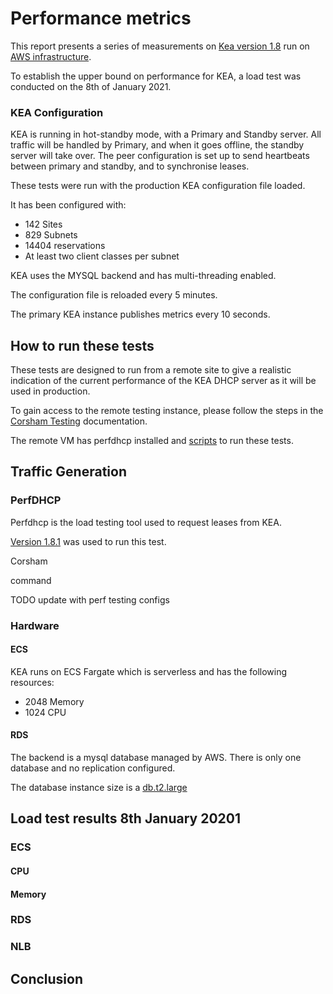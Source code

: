 # Performance metrics

This report presents a series of measurements on [Kea version 1.8](https://github.com/ministryofjustice/staff-device-dhcp-server/blob/main/dhcp-service/Dockerfile) run on [AWS infrastructure](./README.md).

To establish the upper bound on performance for KEA, a load test was conducted on the 8th of January 2021.

### KEA Configuration

KEA is running in hot-standby mode, with a Primary and Standby server. All traffic will be handled by Primary, and when it goes offline, the standby server will take over. The peer configuration is set up to send heartbeats between primary and standby, and to synchronise leases.

These tests were run with the production KEA configuration file loaded.

It has been configured with: 

- 142 Sites
- 829 Subnets 
- 14404 reservations 
- At least two client classes per subnet

KEA uses the MYSQL backend and has multi-threading enabled.

The configuration file is reloaded every 5 minutes.

The primary KEA instance publishes metrics every 10 seconds.

## How to run these tests

These tests are designed to run from a remote site to give a realistic indication of the current performance of the KEA DHCP server as it will be used in production.

To gain access to the remote testing instance, please follow the steps in the [Corsham Testing](./corsham-test.md) documentation.

The remote VM has perfdhcp installed and [scripts](https://kea.readthedocs.io/en/latest/man/perfdhcp.8.html) to run these tests.

## Traffic Generation

### PerfDHCP

Perfdhcp is the load testing tool used to request leases from KEA.

[Version 1.8.1](https://kea.readthedocs.io/en/latest/man/perfdhcp.8.html) was used to run this test.

Corsham

command 

TODO update with perf testing configs


### Hardware

#### ECS

KEA runs on ECS Fargate which is serverless and has the following resources:

- 2048 Memory
- 1024 CPU

#### RDS

The backend is a mysql database managed by AWS. There is only one database and no replication configured.

The database instance size is a [db.t2.large](https://aws.amazon.com/rds/instance-types/)

## Load test results 8th January 20201

### ECS 

#### CPU
#### Memory

### RDS

### NLB

## Conclusion
